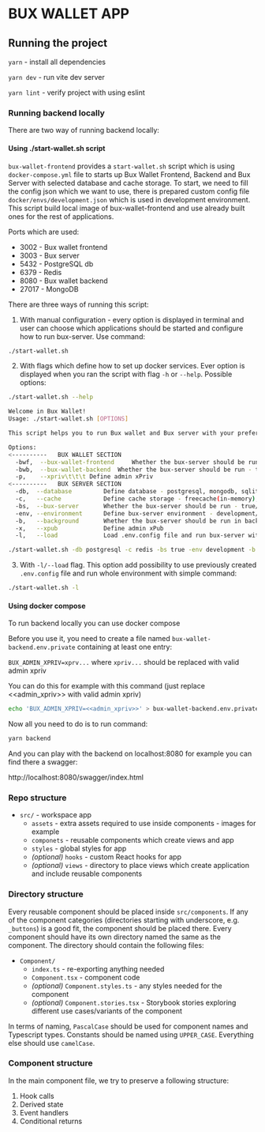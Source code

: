 # BUX WALLET APP

## Running the project

`yarn` - install all dependencies

`yarn dev` - run vite dev server

`yarn lint` - verify project with using eslint

### Running backend locally

There are two way of running backend locally:

#### Using ./start-wallet.sh script 

`bux-wallet-frontend` provides a `start-wallet.sh` script
which is using `docker-compose.yml` file to starts up Bux Wallet Frontend, Backend and 
Bux Server with selected database and cache storage. To start, we need to fill the 
config json which we want to use, there is prepared custom config file `docker/envs/development.json`
which is used in development environment. This script build local image of bux-wallet-frontend and use 
already built ones for the rest of applications.

Ports which are used:
- 3002  - Bux wallet frontend
- 3003  - Bux server
- 5432  - PostgreSQL db
- 6379  - Redis
- 8080  - Bux wallet backend
- 27017 - MongoDB

There are three ways of running this script:
1. With manual configuration - every option is displayed in terminal and user can choose
   which applications should be started and configure how to run bux-server. Use command:
  ```bash
  ./start-wallet.sh
  ```
2. With flags which define how to set up docker services. Ever option is displayed when
   you ran the script with flag `-h` or `--help`. Possible options:

  ```bash
  ./start-wallet.sh --help

  Welcome in Bux Wallet!
  Usage: ./start-wallet.sh [OPTIONS]
  
  This script helps you to run Bux wallet and Bux server with your preferred database and cache storage.
  
  Options:
  <----------   BUX WALLET SECTION
    -bwf,  --bux-wallet-frontend	 Whether the bux-server should be run - true/false
    -bwb,  --bux-wallet-backend	 Whether the bux-server should be run - true/false
    -p,    --xpriv\t\t\t Define admin xPriv          
  <----------   BUX SERVER SECTION
    -db,  --database		 Define database - postgresql, mongodb, sqlite
    -c,   --cache			 Define cache storage - freecache(in-memory), redis
    -bs,  --bux-server		 Whether the bux-server should be run - true/false
    -env, --environment		 Define bux-server environment - development/staging/production
    -b,   --background		 Whether the bux-server should be run in background - true/false
    -x,   --xpub			 Define admin xPub
    -l,   --load			 Load .env.config file and run bux-server with its settings
  ```

  ```bash
  ./start-wallet.sh -db postgresql -c redis -bs true -env development -b false 
  ```
3. With `-l/--load` flag. This option add possibility to use previously created `.env.config` file and run whole environment with simple command:
  ```bash
  ./start-wallet.sh -l
  ```

#### Using docker compose
To run backend locally you can use docker compose

Before you use it, you need to create a file named
`bux-wallet-backend.env.private`
containing at least one entry:

`BUX_ADMIN_XPRIV=xprv...` where `xpriv...` should be replaced with valid admin xpriv

You can do this for example with this command (just replace <<admin_xpriv>> with valid admin xpriv)
```bash 
echo 'BUX_ADMIN_XPRIV=<<admin_xpriv>>' > bux-wallet-backend.env.private 
```

Now all you need to do is to run command:

```bash
yarn backend
```

And you can play with the backend on localhost:8080
for example you can find there a swagger:

http://localhost:8080/swagger/index.html

### Repo structure

- `src/` - workspace app
    - `assets` - extra assets required to use inside components - images for example
    - `componets` - reusable components which create views and app
    - `styles` - global styles for app
    - _(optional)_ `hooks` - custom React hooks for app
    - _(optional)_ `views` - directory to place views which create application and include reusable components

### Directory structure

Every reusable component should be placed inside `src/components`. If any of the component categories
(directories starting with underscore, e.g. `_buttons`) is a good fit, the component should be placed there. Every
component should have its own directory named the same as the component. The directory should contain the following
files:

- `Component/`
    - `index.ts` - re-exporting anything needed
    - `Component.tsx` - component code
    - _(optional)_ `Component.styles.ts` - any styles needed for the component
    - _(optional)_ `Component.stories.tsx` - Storybook stories exploring different use cases/variants of the component

In terms of naming, `PascalCase` should be used for component names and Typescript types. Constants should be named
using `UPPER_CASE`. Everything else should use `camelCase`.

### Component structure

In the main component file, we try to preserve a following structure:

1. Hook calls
2. Derived state
3. Event handlers
4. Conditional returns
